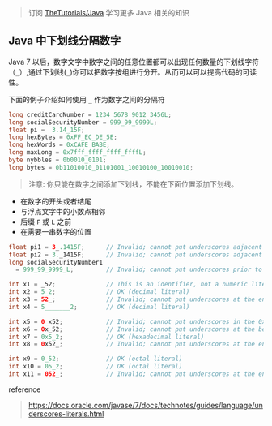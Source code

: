 > 订阅 [TheTutorials/Java](https://github.com/TheTutorials/Java) 学习更多 Java 相关的知识

## Java 中下划线分隔数字
Java 7 以后，数字文字中数字之间的任意位置都可以出现任何数量的下划线字符（`_`）,通过下划线(`_`)你可以把数字按组进行分开。从而可以可以提高代码的可读性。

下面的例子介绍如何使用 `_` 作为数字之间的分隔符

``` java
long creditCardNumber = 1234_5678_9012_3456L;
long socialSecurityNumber = 999_99_9999L;
float pi = 	3.14_15F;
long hexBytes = 0xFF_EC_DE_5E;
long hexWords = 0xCAFE_BABE;
long maxLong = 0x7fff_ffff_ffff_ffffL;
byte nybbles = 0b0010_0101;
long bytes = 0b11010010_01101001_10010100_10010010;
```

> 注意: 你只能在数字之间添加下划线，不能在下面位置添加下划线。

* 在数字的开头或者结尾
* 与浮点文字中的小数点相邻
* 后缀 `F` 或 `L` 之前
* 在需要一串数字的位置

``` java
float pi1 = 3_.1415F;      // Invalid; cannot put underscores adjacent to a decimal point
float pi2 = 3._1415F;      // Invalid; cannot put underscores adjacent to a decimal point
long socialSecurityNumber1
  = 999_99_9999_L;         // Invalid; cannot put underscores prior to an L suffix

int x1 = _52;              // This is an identifier, not a numeric literal
int x2 = 5_2;              // OK (decimal literal)
int x3 = 52_;              // Invalid; cannot put underscores at the end of a literal
int x4 = 5_______2;        // OK (decimal literal)

int x5 = 0_x52;            // Invalid; cannot put underscores in the 0x radix prefix
int x6 = 0x_52;            // Invalid; cannot put underscores at the beginning of a number
int x7 = 0x5_2;            // OK (hexadecimal literal)
int x8 = 0x52_;            // Invalid; cannot put underscores at the end of a number

int x9 = 0_52;             // OK (octal literal)
int x10 = 05_2;            // OK (octal literal)
int x11 = 052_;            // Invalid; cannot put underscores at the end of a number
```

reference
> https://docs.oracle.com/javase/7/docs/technotes/guides/language/underscores-literals.html